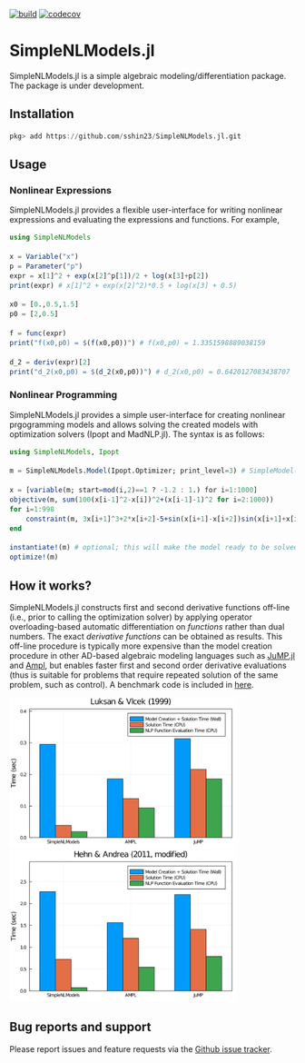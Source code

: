 [![build](https://github.com/sshin23/SimpleNLModels.jl/actions/workflows/test.yml/badge.svg)](https://github.com/sshin23/SimpleNLModels.jl/actions/workflows/test.yml)
[![codecov](https://codecov.io/gh/sshin23/SimpleNLModels.jl/branch/main/graph/badge.svg?token=U6NMMW0IT5)](https://codecov.io/gh/sshin23/SimpleNLModels.jl)
# SimpleNLModels.jl
 
SimpleNLModels.jl is a simple algebraic modeling/differentiation package. The package is under development.

## Installation
```julia
pkg> add https://github.com/sshin23/SimpleNLModels.jl.git
```

## Usage
### Nonlinear Expressions
SimpleNLModels.jl provides a flexible user-interface for writing nonlinear expressions and evaluating the expressions and functions. For example,
```julia
using SimpleNLModels

x = Variable("x")
p = Parameter("p")
expr = x[1]^2 + exp(x[2]^p[1])/2 + log(x[3]+p[2])
print(expr) # x[1]^2 + exp(x[2]^2)*0.5 + log(x[3] + 0.5)

x0 = [0.,0.5,1.5]
p0 = [2,0.5]

f = func(expr)
print("f(x0,p0) = $(f(x0,p0))") # f(x0,p0) = 1.3351598889038159

d_2 = deriv(expr)[2]
print("d_2(x0,p0) = $(d_2(x0,p0))") # d_2(x0,p0) = 0.6420127083438707
```

### Nonlinear Programming
SimpleNLModels.jl provides a simple user-interface for creating nonlinear prgogramming models and allows solving the created models with optimization solvers (Ipopt and MadNLP.jl). The syntax is as follows:
```julia
using SimpleNLModels, Ipopt

m = SimpleNLModels.Model(Ipopt.Optimizer; print_level=3) # SimpleModel( ... ) works as well

x = [variable(m; start=mod(i,2)==1 ? -1.2 : 1.) for i=1:1000]   
objective(m, sum(100(x[i-1]^2-x[i])^2+(x[i-1]-1)^2 for i=2:1000))
for i=1:998
    constraint(m, 3x[i+1]^3+2*x[i+2]-5+sin(x[i+1]-x[i+2])sin(x[i+1]+x[i+2])+4x[i+1]-x[i]exp(x[i]-x[i+1])-3 == 0)
end

instantiate!(m) # optional; this will make the model ready to be solved
optimize!(m)
```

## How it works?
SimpleNLModels.jl constructs first and second derivative functions off-line (i.e., prior to calling the optimization solver) by applying operator overloading-based automatic differentiation on _functions_ rather than dual numbers. The exact _derivative functions_ can be obtained as results. This off-line procedure is typically more expensive than the model creation procedure in other AD-based algebraic modeling languages such as [JuMP.jl](https://github.com/jump-dev/JuMP.jl) and [Ampl](https://ampl.com/), but enables faster first and second order derivative evaluations (thus is suitable for problems that require repeated solution of the same problem, such as control). A benchmark code is included in [here](https://github.com/sshin23/SimpleNLModels.jl/blob/main/benchmark/benchmark.jl).

<img src="/benchmark/output/luksanvlcek.png" width="400"/><img src="/benchmark/output/hehnandrea.png" width="400"/>

## Bug reports and support
Please report issues and feature requests via the [Github issue tracker](https://github.com/sshin23/SimpleNLModels.jl/issues).
